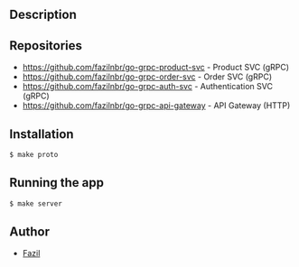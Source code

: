 ## Description


## Repositories

- https://github.com/fazilnbr/go-grpc-product-svc - Product SVC (gRPC)
- https://github.com/fazilnbr/go-grpc-order-svc - Order SVC (gRPC)
- https://github.com/fazilnbr/go-grpc-auth-svc - Authentication SVC (gRPC)
- https://github.com/fazilnbr/go-grpc-api-gateway - API Gateway (HTTP)

## Installation

```bash
$ make proto
```

## Running the app

```bash
$ make server
```

## Author

- [Fazil](https://github.com/fazilnbr)
